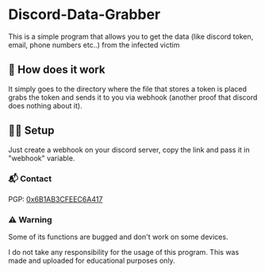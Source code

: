 # Discord-Data-Grabber
This is a simple program that allows you to get the data (like discord token, email, phone numbers etc..) from the infected victim

## 🤔 How does it work
It simply goes to the directory where the file that stores a token is placed grabs the token and sends it to you via webhook (another proof that discord does nothing about it).

## 👨‍💻 Setup
Just create a webhook on your discord server, copy the link and pass it in "webhook" variable.

### 📬 Contact
PGP: [0x6B1AB3CFEEC6A417](https://gist.github.com/Zeczero/908edd725cf297366e0f30c82958901d)

### ⚠️ Warning
Some of its functions are bugged and don't work on some devices.

I do not take any responsibility for the usage of this program. This was made and uploaded for educational purposes only.
